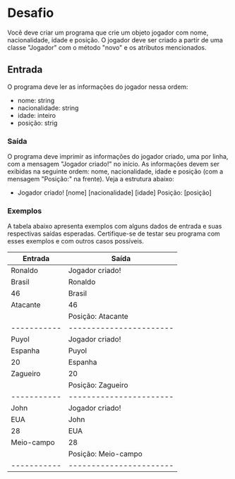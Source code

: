 # Desafio
Você deve criar um programa que crie um objeto jogador com nome, nacionalidade, idade e posição. O jogador deve ser criado a partir de uma classe "Jogador" com o método "novo" e os atributos mencionados.

## Entrada
O programa deve ler as informações do jogador nessa ordem: 

- nome: string
- nacionalidade: string
- idade: inteiro
- posição: strig

### Saída

O programa deve imprimir as informações do jogador criado, uma por linha, com a mensagem "Jogador criado!" no início. As informações devem ser exibidas na seguinte ordem: nome, nacionalidade, idade e posição (com a mensagem "Posição:" na frente). Veja a estrutura abaixo:

- Jogador criado!
    [nome]
    [nacionalidade]
    [idade]
    Posição: [posição]

### Exemplos
A tabela abaixo apresenta exemplos com alguns dados de entrada e suas respectivas saídas esperadas. Certifique-se de testar seu programa com esses exemplos e com outros casos possíveis.

| Entrada   | Saída                 |
|-----------|-----------------------|
| Ronaldo   | Jogador criado!       |
| Brasil    | Ronaldo               |
| 46        | Brasil                |
| Atacante  | 46                    |
|           | Posição: Atacante     |
|-----------|-----------------------|
| Puyol     | Jogador criado!       |
| Espanha   | Puyol                 |
| 20        | Espanha               |
| Zagueiro  | 20                    |
|           | Posição: Zagueiro     |
|-----------|-----------------------|
| John      | Jogador criado!       |
| EUA       | John                  |
| 28        | EUA                   |
| Meio-campo| 28                    |
|           | Posição: Meio-campo   |
|-----------|-----------------------|
